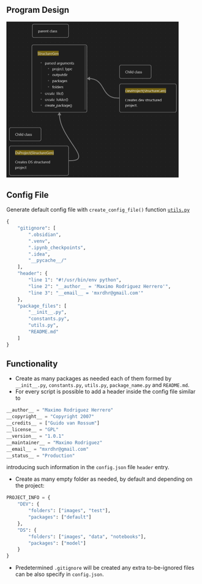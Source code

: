 ## Program Design

<img src="https://github.com/MaximoRdz/AUTO-PROJECT-STRUCTURE/blob/main/images/program_design.png" alt="Program Design" width="450"/>

## Config File
Generate default config file with `create_config_file()` function [`utils.py`](https://github.com/MaximoRdz/AUTO-PROJECT-STRUCTURE/blob/main/structure_gen/utils.py) 
```cmd
{
    "gitignore": [
        ".obsidian",
        ".venv",
        ".ipynb_checkpoints",
        ".idea",
        "__pycache__/"
    ],
    "header": {
        "line 1": "#!/usr/bin/env python",
        "line 2": "__author__ = 'Maximo Rodriguez Herrero'",
        "line 3": "__email__ = 'mxrdhr@gmail.com'"
    },
    "package_files": [
        "__init__.py",
        "constants.py",
        "utils.py",
        "README.md"
    ]
}
```
## Functionality
- Create as many packages as needed each of them formed by `__init__.py`, `constants.py`, `utils.py`, `package_name.py` and `README.md`.
- For every script is possible to add a header inside the config file similar to
```python
__author__ = "Maximo Rodriguez Herrero"
__copyright__ = "Copyright 2007"
__credits__ = ["Guido van Rossum"]
__license__ = "GPL"
__version__ = "1.0.1"
__maintainer__ = "Maximo Rodriguez"
__email__ = "mxrdhr@gmail.com"
__status__ = "Production"
```
introducing such information in the `config.json` file `header` entry.
- Create as many empty folder as needed, by default and depending on the project:
```python
PROJECT_INFO = {  
    "DEV": {  
        "folders": ["images", "test"],  
        "packages": ["default"]  
    },  
    "DS": {  
        "folders": ["images", "data", "notebooks"],  
        "packages": ["model"]  
    }  
}
```
- Predetermined `.gitignore` will be created any extra to-be-ignored files can be also specify in `config.json`.

